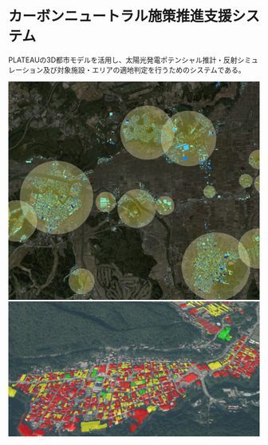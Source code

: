 # カーボンニュートラル施策推進支援システム

PLATEAUの3D都市モデルを活用し、太陽光発電ポテンシャル推計・反射シミュレーション及び対象施設・エリアの適地判定を行うためのシステムである。

![](resources/index1.png)
![](resources/index2.png)
